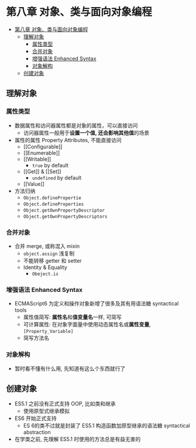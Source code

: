# 第八章 对象、类与面向对象编程

- [第八章 对象、类与面向对象编程](#第八章-对象类与面向对象编程)
  - [理解对象](#理解对象)
    - [属性类型](#属性类型)
    - [合并对象](#合并对象)
    - [增强语法 Enhanced Syntax](#增强语法-enhanced-syntax)
    - [对象解构](#对象解构)
  - [创建对象](#创建对象)

## 理解对象

### 属性类型

- 数据属性和访问器属性都是对象的属性，可以直接访问
  - 访问器属性一般用于**设置一个值, 还会影响其他值**的场景
- 属性的属性 Property Attributes, 不能直接访问
  - [[Configurable]]
  - [[Enumerable]]
  - [[Writable]]
    - `true` by default
  - [[Get]] & [[Set]]
    - `undefined` by default
  - [[Value]]
- 方法归纳
  - `Object.definePropertie`
  - `Object.defineProperties`
  - `Object.getOwnPropertyDescriptor`
  - `Object.getOwnPropertyDescriptors`
### 合并对象
- 合并 merge, 或称混入 mixin
  - `object.assign` 浅复制
  - 不能转移 getter 和 setter
  - Identity & Equality
    - `Obeject.is`
### 增强语法 Enhanced Syntax
- ECMAScript6 为定义和操作对象新增了很多及其有用语法糖 syntactical tools
  - 属性值简写: **属性名**和**值变量名**一样, 可简写
  - 可计算属性: 在对象字面量中使用动态属性名或**属性变量**, `[Property_Variable]`
  - 简写方法名
### 对象解构

- 暂时看不懂有什么用, 先知道有这么个东西就行了

## 创建对象

- ES5.1 之前没有正式支持 OOP, 比如类和继承
  - 使用原型式继承模拟
- ES6 开始正式支持
  - ES 6的类不过就是封装了 ES5.1 构造函数加原型继承的语法糖 syntactical abstraction
- 在学类之前, 先理解 ES5.1 时使用的方法总是有益无害的